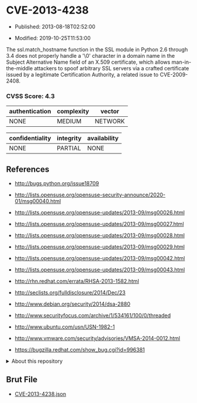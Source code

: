 # CVE-2013-4238

- Published: 2013-08-18T02:52:00

- Modified: 2019-10-25T11:53:00

The ssl.match_hostname function in the SSL module in Python 2.6 through 3.4 does not properly handle a '\0' character in a domain name in the Subject Alternative Name field of an X.509 certificate, which allows man-in-the-middle attackers to spoof arbitrary SSL servers via a crafted certificate issued by a legitimate Certification Authority, a related issue to CVE-2009-2408.

### CVSS Score: **4.3**

| authentication | complexity | vector |
| --- | --- | --- |
| NONE | MEDIUM | NETWORK |

| confidentiality | integrity | availability |
| --- | --- | --- |
| NONE | PARTIAL | NONE |

## References

* http://bugs.python.org/issue18709

* http://lists.opensuse.org/opensuse-security-announce/2020-01/msg00040.html

* http://lists.opensuse.org/opensuse-updates/2013-09/msg00026.html

* http://lists.opensuse.org/opensuse-updates/2013-09/msg00027.html

* http://lists.opensuse.org/opensuse-updates/2013-09/msg00028.html

* http://lists.opensuse.org/opensuse-updates/2013-09/msg00029.html

* http://lists.opensuse.org/opensuse-updates/2013-09/msg00042.html

* http://lists.opensuse.org/opensuse-updates/2013-09/msg00043.html

* http://rhn.redhat.com/errata/RHSA-2013-1582.html

* http://seclists.org/fulldisclosure/2014/Dec/23

* http://www.debian.org/security/2014/dsa-2880

* http://www.securityfocus.com/archive/1/534161/100/0/threaded

* http://www.ubuntu.com/usn/USN-1982-1

* http://www.vmware.com/security/advisories/VMSA-2014-0012.html

* https://bugzilla.redhat.com/show_bug.cgi?id=996381

<details>
<summary>About this repository</summary> 

  This repository is part of the project [Live Hack CVE](https://github.com/Live-Hack-CVE). Main website can be found [www.live-hack.org](https://www.live-hack.org) 
  
  Made by [Sn0wAlice](https://github.com/Sn0wAlice) for the people that care about security and need to have a feed of the latest CVEs. Hope you enjoy it, don't forget to star the repo and follow me on [Twitter](https://twitter.com/Sn0wAlice) and [Github](https://github.com/Sn0wAlice). And that is my [personnal website](https://www.alice-snow.me/)

  - [Home Page](https://github.com/Live-Hack-CVE)
  - [Framework](https://github.com/Live-Hack-CVE/cve-framework)
  - [CVE database](https://github.com/Live-Hack-CVE/full_database)
  - [Changelog](https://github.com/Live-Hack-CVE/Changelog)
</details>

## Brut File

* [CVE-2013-4238.json](https://raw.githubusercontent.com/Live-Hack-CVE/full_database/main/cves/2013/CVE-2013-4238.json)

